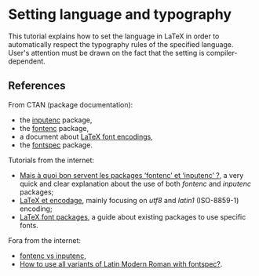 # Setting language and typography

This tutorial explains how to set the language in LaTeX in order to automatically respect the typography rules of the specified language.
User's attention must be drawn on the fact that the setting is compiler-dependent.


## References

From CTAN (package documentation):
* the [inputenc](https://ctan.org/pkg/inputenc) package,
* the [fontenc](https://ctan.org/pkg/fontenc) package,
* a document about [LaTeX font encodings](https://ctan.math.illinois.edu/macros/latex/doc/encguide.pdf),
* the [fontspec](https://ctan.org/pkg/fontspec) package.

Tutorials from the internet:
* [Mais à quoi bon servent les packages ‘fontenc’ et ‘inputenc’ ?](http://blog.dorian-depriester.fr/latex/mais-a-quoi-bon-servent-les-packages-fontenc-et-inputenc),
a very quick and clear explanation about the use of both *fontenc* and *inputenc* packages;
* [LaTeX et encodage](http://www.xm1math.net/doculatex/encodage.html),
mainly focusing on *utf8* and *latin1* (ISO-8859-1) encoding;
* [LaTeX font packages](http://www.icl.utk.edu/~mgates3/docs/latex-fonts.pdf),
a guide about existing packages to use specific fonts.

Fora from the internet:
* [fontenc vs inputenc](https://tex.stackexchange.com/questions/44694/fontenc-vs-inputenc),
* [How to use all variants of Latin Modern Roman with fontspec?](https://tex.stackexchange.com/questions/79086/how-to-use-all-variants-of-latin-modern-roman-with-fontspec).
